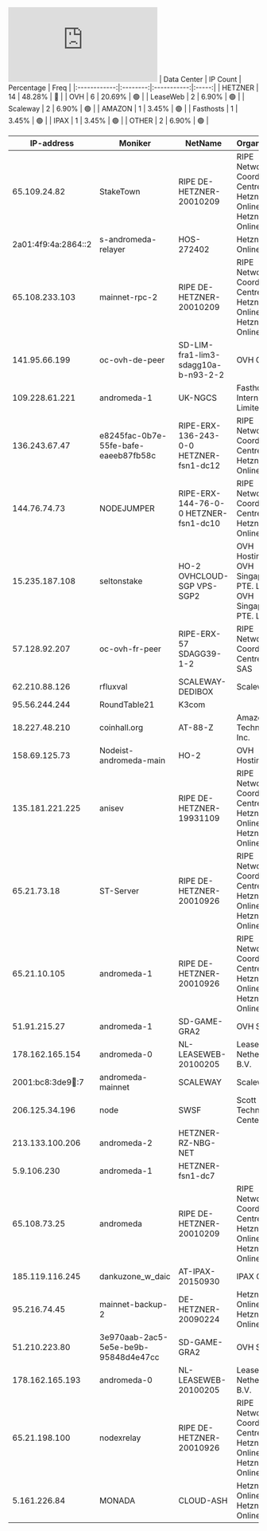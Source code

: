 ![Diagramm](https://github.com/obajay/StateSync-snapshots/blob/main/Projects/AndromedaProtocol/1/README.md)
| Data Center | IP Count | Percentage | Freq |
|:------------:|:--------:|:-----------:|:-----:|
| HETZNER | 14 | 48.28% | 🔴 |
| OVH | 6 | 20.69% | 🟢 |
| LeaseWeb | 2 | 6.90% | 🟢 |
| Scaleway | 2 | 6.90% | 🟢 |
| AMAZON | 1 | 3.45% | 🟢 |
| Fasthosts | 1 | 3.45% | 🟢 |
| IPAX | 1 | 3.45% | 🟢 |
| OTHER | 2 | 6.90% | 🟢 |

<!-- START_TABLE -->
| IP-address | Moniker | NetName | Organization |
|-------------|-------------|-------------|-------------|
| 65.109.24.82 | StakeTown | RIPE DE-HETZNER-20010209 | RIPE Network Coordination Centre Hetzner Online GmbH Hetzner Online GmbH |
| 2a01:4f9:4a:2864::2 | s-andromeda-relayer | HOS-272402 | Hetzner Online GmbH |
| 65.108.233.103 | mainnet-rpc-2 | RIPE DE-HETZNER-20010209 | RIPE Network Coordination Centre Hetzner Online GmbH Hetzner Online GmbH |
| 141.95.66.199 | oc-ovh-de-peer | SD-LIM-fra1-lim3-sdagg10a-b-n93-2-2 | OVH GmbH |
| 109.228.61.221 | andromeda-1 | UK-NGCS | Fasthosts Internet Limited |
| 136.243.67.47 | e8245fac-0b7e-55fe-bafe-eaeeb87fb58c | RIPE-ERX-136-243-0-0 HETZNER-fsn1-dc12 | RIPE Network Coordination Centre Hetzner Online GmbH |
| 144.76.74.73 | NODEJUMPER | RIPE-ERX-144-76-0-0 HETZNER-fsn1-dc10 | RIPE Network Coordination Centre Hetzner Online GmbH |
| 15.235.187.108 | seltonstake | HO-2 OVHCLOUD-SGP VPS-SGP2 | OVH Hosting, Inc. OVH Singapore PTE. LTD OVH Singapore PTE. LTD |
| 57.128.92.207 | oc-ovh-fr-peer | RIPE-ERX-57 SDAGG39-1-2 | RIPE Network Coordination Centre OVH SAS |
| 62.210.88.126 | rfluxval | SCALEWAY-DEDIBOX | Scaleway |
| 95.56.244.244 | RoundTable21 | K3com |  |
| 18.227.48.210 | coinhall.org | AT-88-Z | Amazon Technologies Inc. |
| 158.69.125.73 | Nodeist-andromeda-main | HO-2 | OVH Hosting, Inc. |
| 135.181.221.225 | anisev | RIPE DE-HETZNER-19931109 | RIPE Network Coordination Centre Hetzner Online GmbH Hetzner Online GmbH |
| 65.21.73.18 | ST-Server | RIPE DE-HETZNER-20010926 | RIPE Network Coordination Centre Hetzner Online GmbH Hetzner Online GmbH |
| 65.21.10.105 | andromeda-1 | RIPE DE-HETZNER-20010926 | RIPE Network Coordination Centre Hetzner Online GmbH Hetzner Online GmbH |
| 51.91.215.27 | andromeda-1 | SD-GAME-GRA2 | OVH SAS |
| 178.162.165.154 | andromeda-0 | NL-LEASEWEB-20100205 | LeaseWeb Netherlands B.V. |
| 2001:bc8:3de9:100::7 | andromeda-mainnet | SCALEWAY | Scaleway |
| 206.125.34.196 | node | SWSF | Scott Technology Center |
| 213.133.100.206 | andromeda-2 | HETZNER-RZ-NBG-NET |  |
| 5.9.106.230 | andromeda-1 | HETZNER-fsn1-dc7 |  |
| 65.108.73.25 | andromeda | RIPE DE-HETZNER-20010209 | RIPE Network Coordination Centre Hetzner Online GmbH Hetzner Online GmbH |
| 185.119.116.245 | dankuzone_w_daic | AT-IPAX-20150930 | IPAX GmbH |
| 95.216.74.45 | mainnet-backup-2 | DE-HETZNER-20090224 | Hetzner Online GmbH Hetzner Online GmbH |
| 51.210.223.80 | 3e970aab-2ac5-5e5e-be9b-95848d4e47cc | SD-GAME-GRA2 | OVH SAS |
| 178.162.165.193 | andromeda-0 | NL-LEASEWEB-20100205 | LeaseWeb Netherlands B.V. |
| 65.21.198.100 | nodexrelay | RIPE DE-HETZNER-20010926 | RIPE Network Coordination Centre Hetzner Online GmbH Hetzner Online GmbH |
| 5.161.226.84 | MONADA | CLOUD-ASH | Hetzner Online GmbH Hetzner Online GmbH |

<!-- END_TABLE -->